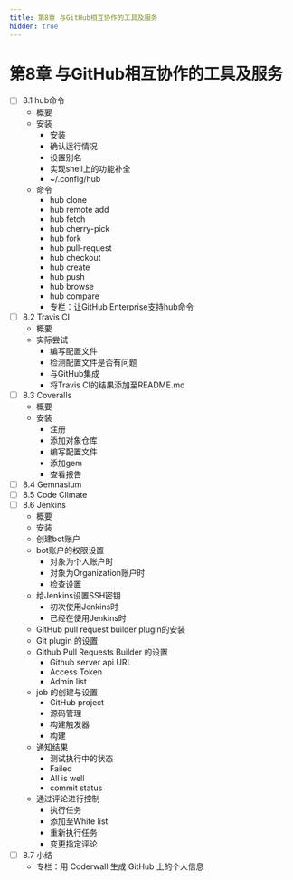 ```yaml
---
title: 第8章 与GitHub相互协作的工具及服务
hidden: true
---
```


# 第8章 与GitHub相互协作的工具及服务

- [ ] 8.1 hub命令
  - 概要
  - 安装
    - 安装
    - 确认运行情况
    - 设置别名
    - 实现shell上的功能补全
    - ~/.config/hub
  - 命令
    - hub clone
    - hub remote add
    - hub fetch
    - hub cherry-pick
    - hub fork
    - hub pull-request
    - hub checkout
    - hub create
    - hub push
    - hub browse
    - hub compare
    - 专栏：让GitHub Enterprise支持hub命令
- [ ] 8.2 Travis CI
  - 概要
  - 实际尝试
    - 编写配置文件
    - 检测配置文件是否有问题
    - 与GitHub集成
    - 将Travis CI的结果添加至README.md
- [ ] 8.3 Coveralls
  - 概要
  - 安装
    - 注册
    - 添加对象仓库
    - 编写配置文件
    - 添加gem
    - 查看报告
- [ ] 8.4 Gemnasium
- [ ] 8.5 Code Climate
- [ ] 8.6 Jenkins
  - 概要
  - 安装
  - 创建bot账户
  - bot账户的权限设置
    - 对象为个人账户时
    - 对象为Organization账户时
    - 检查设置
  - 给Jenkins设置SSH密钥
    - 初次使用Jenkins时
    - 已经在使用Jenkins时
  - GitHub pull request builder plugin的安装
  - Git plugin 的设置
  - Github Pull Requests Builder 的设置
    - Github server api URL
    - Access Token
    - Admin list
  - job 的创建与设置
    - GitHub project
    - 源码管理
    - 构建触发器
    - 构建
  - 通知结果
    - 测试执行中的状态
    - Failed
    - All is well
    - commit status
  - 通过评论进行控制
    - 执行任务
    - 添加至White list
    - 重新执行任务
    - 变更指定评论
- [ ] 8.7 小结
  - 专栏：用 Coderwall 生成 GitHub 上的个人信息
